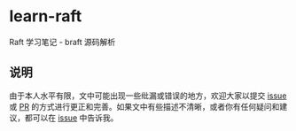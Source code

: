 learn-raft
===

Raft 学习笔记 - braft 源码解析

说明
---
由于本人水平有限，文中可能出现一些纰漏或错误的地方，欢迎大家以提交 [issue][issue] 或 [PR][pull-request] 的方式进行更正和完善。如果文中有些描述不清晰，或者你有任何疑问和建议，都可以在 [issue][issue] 中告诉我。

[issue]: https://github.com/Wine93/learn-raft/issues
[pull-request]: https://github.com/Wine93/learn-raft/pulls
